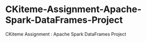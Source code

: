 # CKiteme-Assignment-Apache-Spark-DataFrames-Project
CKiteme Assignment : Apache Spark DataFrames Project
